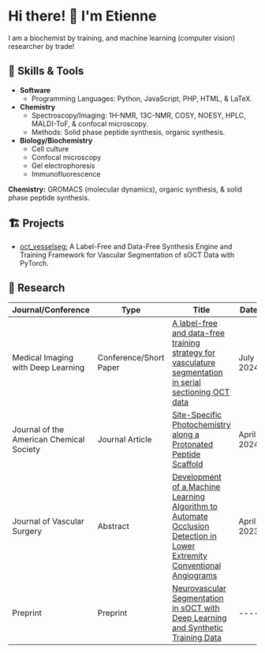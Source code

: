 # Hi there! 👋 I'm Etienne

I am a biochemist by training, and machine learning (computer vision) researcher by trade! 

## 🚀 Skills & Tools

- **Software**
  - Programming Languages: Python, JavaScript, PHP, HTML, & LaTeX.
- **Chemistry**
  - Spectroscopy/Imaging: 1H-NMR, 13C-NMR, COSY, NOESY, HPLC, MALDI-ToF, & confocal microscopy.
  - Methods: Solid phase peptide synthesis, organic synthesis.
- **Biology/Biochemistry**
    - Cell culture
    - Confocal microscopy
    - Gel electrophoresis
    - Immunofluorescence

**Chemistry:** GROMACS (molecular dynamics), organic synthesis, & solid phase peptide synthesis.


## 🏗️ Projects
- [oct_vesselseg:](https://github.com/EtienneChollet/oct_vesselseg) A Label-Free and Data-Free Synthesis Engine and Training Framework for Vascular Segmentation of sOCT Data with PyTorch.

## 📜 Research

| Journal/Conference                                               | Type        | Title      |   Date    |
| --------------------------------------------------------------   | ----------- |----------- | --------- |
| Medical Imaging with Deep Learning                               | Conference/Short Paper |[A label-free and data-free training strategy for vasculature segmentation in serial sectioning OCT data](https://openreview.net/forum?id=j8v7qc5bof&referrer=%5Bthe%20profile%20of%20Etienne%20Chollet%5D(%2Fprofile%3Fid%3D~Etienne_Chollet1)) | July 2024 |
| Journal of the American Chemical Society                         | Journal Article | [Site-Specific Photochemistry along a Protonated Peptide Scaffold](https://pubs.acs.org/doi/abs/10.1021/jacs.4c01576) | April 2024 |
| Journal of Vascular Surgery                                      | Abstract |[Development of a Machine Learning Algorithm to Automate Occlusion Detection in Lower Extremity Conventional Angiograms](https://www.jvascsurg.org/article/S0741-5214(23)00154-4/fulltext) | April 2023 |
| Preprint                                                         | Preprint | [Neurovascular Segmentation in sOCT with Deep Learning and Synthetic Training Data](https://arxiv.org/abs/2407.01419v1)  | ---- |
